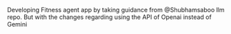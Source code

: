 Developing Fitness agent app by taking guidance from @Shubhamsaboo llm repo.
But with the changes regarding using the API of Openai instead of Gemini
